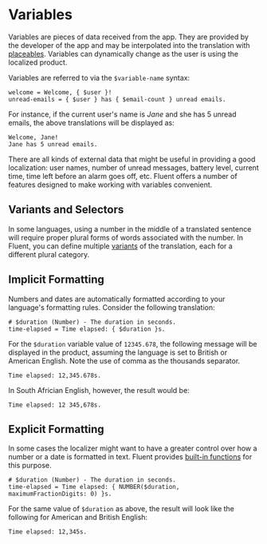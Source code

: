 # Variables

Variables are pieces of data received from the app. They are provided by the
developer of the app and may be interpolated into the translation with
[placeables](placeables.html). Variables can dynamically change as the user
is using the localized product.

Variables are referred to via the `$variable-name` syntax:

```
welcome = Welcome, { $user }!
unread-emails = { $user } has { $email-count } unread emails.
```

For instance, if the current user's name is _Jane_ and she has 5 unread
emails, the above translations will be displayed as:

```
Welcome, Jane!
Jane has 5 unread emails.
```

There are all kinds of external data that might be useful in providing a good
localization: user names, number of unread messages, battery level, current
time, time left before an alarm goes off, etc. Fluent offers a number of
features designed to make working with variables convenient.

## Variants and Selectors

In some languages, using a number in the middle of a translated sentence will
require proper plural forms of words associated with the number. In Fluent,
you can define multiple [variants](selectors.html) of the translation, each
for a different plural category.

## Implicit Formatting

Numbers and dates are automatically formatted according to your language's
formatting rules. Consider the following translation:

```
# $duration (Number) - The duration in seconds.
time-elapsed = Time elapsed: { $duration }s.
```

For the `$duration` variable value of `12345.678`, the following message will be
displayed in the product, assuming the language is set to British or American
English. Note the use of comma as the thousands separator.

```
Time elapsed: 12,345.678s.
```

In South Africian English, however, the result would be:

```
Time elapsed: 12 345,678s.
```

## Explicit Formatting

In some cases the localizer might want to have a greater control over how a
number or a date is formatted in text. Fluent provides [built-in
functions](builtins.html) for this purpose.

```
# $duration (Number) - The duration in seconds.
time-elapsed = Time elapsed: { NUMBER($duration, maximumFractionDigits: 0) }s.
```

For the same value of `$duration` as above, the result will look like the
following for American and British English:

```
Time elapsed: 12,345s.
```

